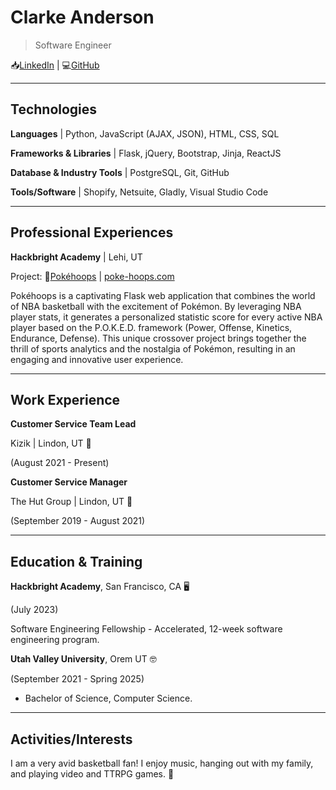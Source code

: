 # Clarke Anderson

> Software Engineer

📥[LinkedIn](https://www.linkedin.com/in/clarkeanderson95/) | 💻[GitHub](https://github.com/clarkeand)

---

## Technologies

**Languages** | Python, JavaScript (AJAX, JSON), HTML, CSS, SQL

**Frameworks & Libraries** | Flask, jQuery, Bootstrap, Jinja, ReactJS

**Database & Industry Tools** | PostgreSQL, Git, GitHub

**Tools/Software** | Shopify, Netsuite, Gladly, Visual Studio Code

---

## Professional Experiences

**Hackbright Academy** | Lehi, UT

Project: 🏀[Pokéhoops](https://github.com/clarkeand/PokeHoops) | [poke-hoops.com](poke-hoops.com)

Pokéhoops is a captivating Flask web application that combines the world of NBA basketball with the excitement of Pokémon. By leveraging NBA player stats, it generates a personalized statistic score for every active NBA player based on the P.O.K.E.D. framework (Power, Offense, Kinetics, Endurance, Defense). This unique crossover project brings together the thrill of sports analytics and the nostalgia of Pokémon, resulting in an engaging and innovative user experience.

---

## Work Experience

**Customer Service Team Lead**

Kizik | Lindon, UT 👟

(August 2021 - Present)

**Customer Service Manager**

The Hut Group | Lindon, UT 💪

(September 2019 - August 2021)

---

## Education & Training

**Hackbright Academy**, San Francisco, CA 🖥️

(July 2023)

Software Engineering Fellowship - Accelerated, 12-week software engineering program.

**Utah Valley University**, Orem UT 🤓

(September 2021 - Spring 2025)

- Bachelor of Science, Computer Science.

---

## Activities/Interests

I am a very avid basketball fan! I enjoy music, hanging out with my family, and playing video and TTRPG games. 👾

